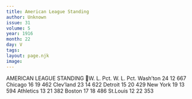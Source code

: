 ```yaml
---
title: American League Standing
author: Unknown
issue: 31
volume: 5
year: 1916
month: 22
day: V
tags:
layout: page.njk
image:
---
```

AMERICAN LEAGUE STANDING W. L. Pct. W. L. Pct. Wash’ton 24 12 667 Chicago 16 19 462 Clev’land 23 14 622 Detroit 15 20 429 New York 19 13 594 Athletics 13 21 382 Boston 17 18 486 St.Louis 12 22 353 
